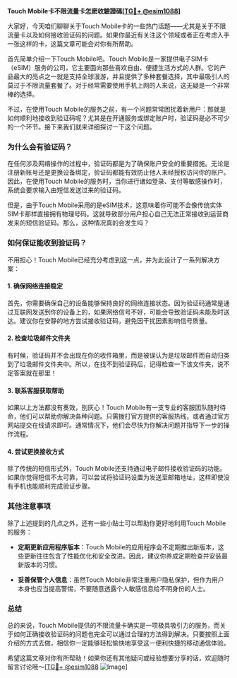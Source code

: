 **Touch Mobile卡不限流量卡怎麽收驗證碼[[TG💪+ @esim1088](https://t.me/s/esim1088)]**

大家好，今天咱们聊聊关于Touch Mobile卡的一些热门话题——尤其是关于不限流量卡以及如何接收验证码的问题。如果你最近有关注这个领域或者正在考虑入手一张这样的卡，这篇文章可能会对你有所帮助。

首先简单介绍一下Touch Mobile吧。Touch Mobile是一家提供电子SIM卡（eSIM）服务的公司，它主要面向那些喜欢自由、便捷生活方式的人群。它的产品最大的亮点之一就是支持全球漫游，并且提供了多种套餐选择，其中最吸引人的莫过于不限流量套餐了。对于经常需要使用手机上网的人来说，这无疑是一个非常棒的选择。

不过，在使用Touch Mobile的服务之前，有一个问题常常困扰着新用户：那就是如何顺利地接收到验证码呢？尤其是在开通服务或绑定账户时，验证码是必不可少的一个环节。接下来我们就来详细探讨一下这个问题。

### **为什么会有验证码？**
在任何涉及网络操作的过程中，验证码都是为了确保账户安全的重要措施。无论是注册新账号还是更换设备绑定，验证码都能有效防止他人未经授权访问你的账户。因此，在使用Touch Mobile的服务时，当你进行诸如登录、支付等敏感操作时，系统会要求输入由短信发送过来的验证码。

但是，由于Touch Mobile采用的是eSIM技术，这意味着你可能不会像传统实体SIM卡那样直接拥有物理号码。这就导致部分用户担心自己无法正常接收到运营商发来的短信验证码。那么，这种情况真的会发生吗？

### **如何保证能收到验证码？**
不用担心！Touch Mobile已经充分考虑到这一点，并为此设计了一系列解决方案：

#### **1. 确保网络连接稳定**
首先，你需要确保自己的设备能够保持良好的网络连接状态。因为验证码通常是通过互联网发送到你的设备上的，如果网络信号不好，可能会导致验证码未能及时送达。建议你在安静的地方尝试接收验证码，避免因干扰因素影响信号质量。

#### **2. 检查垃圾邮件文件夹**
有时候，验证码并不会出现在你的收件箱里，而是被误认为是垃圾邮件而自动归类到了垃圾邮件文件夹中。所以，在找不到验证码后，记得检查一下该文件夹，说不定答案就在那里！

#### **3. 联系客服获取帮助**
如果以上方法都没有奏效，别灰心！Touch Mobile有一支专业的客服团队随时待命，他们可以帮助你解决各种问题。只需拨打官方提供的客服热线，或者通过官方网站提交在线请求即可。通常情况下，他们会尽快为你解决问题并指导下一步的操作流程。

#### **4. 尝试更换接收方式**
除了传统的短信形式外，Touch Mobile还支持通过电子邮件接收验证码的功能。如果你觉得短信不太可靠，可以尝试将验证码设置为发送至邮箱地址，这样即使没有手机也能顺利完成验证步骤。

### **其他注意事项**
除了上述提到的几点之外，还有一些小贴士可以帮助你更好地利用Touch Mobile的服务：

- **定期更新应用程序版本**：Touch Mobile的应用程序会不定期推出新版本，这些更新往往包含了性能优化和安全改进。因此，建议你养成定期检查并安装最新版本的习惯。
  
- **妥善保管个人信息**：虽然Touch Mobile非常注重用户隐私保护，但作为用户本身也应当提高警惕，不要随意透露个人敏感信息给不明身份的人士。

### **总结**
总的来说，Touch Mobile提供的不限流量卡确实是一项极具吸引力的服务，而关于如何正确接收验证码的问题也完全可以通过合理的方法得到解决。只要按照上面介绍的方式去做，相信你一定能够轻松愉快地享受这一便利快捷的移动通信体验。

希望这篇文章对你有所帮助！如果你还有其他疑问或经验想要分享的话，欢迎随时留言讨论哦～[[TG💪+ @esim1088](https://t.me/s/esim1088) ![Image](https://i.postimg.cc/4NQfJmqS/Snipaste-2025-05-13-00-14-12.png)]